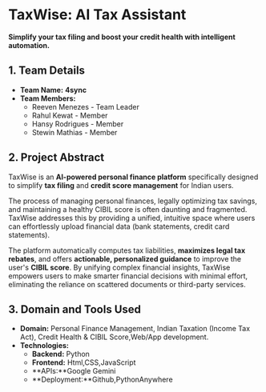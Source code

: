 #  TaxWise: AI Tax Assistant

**Simplify your tax filing and boost your credit health with intelligent automation.**
##  1. Team Details

* **Team Name:** **4sync**
* **Team Members:**
    * Reeven Menezes - Team Leader
    * Rahul Kewat - Member
    * Hansy Rodrigues - Member
    * Stewin Mathias - Member
      
##  2. Project Abstract

TaxWise is an **AI-powered personal finance platform** specifically designed to simplify **tax filing** and **credit score management** for Indian users.

The process of managing personal finances, legally optimizing tax savings, and maintaining a healthy CIBIL score is often daunting and fragmented. TaxWise addresses this by providing a unified, intuitive space where users can effortlessly upload financial data (bank statements, credit card statements).

The platform automatically computes tax liabilities, **maximizes legal tax rebates**, and offers **actionable, personalized guidance** to improve the user's **CIBIL score**. By unifying complex financial insights, TaxWise empowers users to make smarter financial decisions with minimal effort, eliminating the reliance on scattered documents or third-party services.

## 3. Domain and Tools Used

* **Domain:** Personal Finance Management, Indian Taxation (Income Tax Act), Credit Health & CIBIL Score,Web/App development.
* **Technologies:** 
    * **Backend:** Python
    * **Frontend:** Html,CSS,JavaScript
    * **APIs:**Google Gemini
    * **Deployment:**Github,PythonAnywhere 
